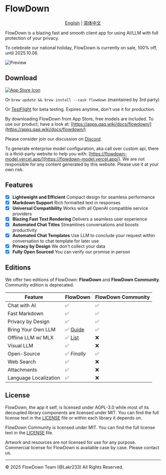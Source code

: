 # FlowDown

<p align="center">
  <a href="README.md">English</a> |
  <a href="/Resources/i18n/zh-Hans/README.md">简体中文</a>
</p>

FlowDown is a blazing fast and smooth client app for using AI/LLM with full protection of your privacy.

To celebrate our national holiday, FlowDown is currently on sale, 100% off, until 2025.10.06.

![Preview](./Resources/SCR-PREVIEW.png)

## Download

[![App Store Icon](./Resources/Download_on_the_App_Store_Badge_US-UK_RGB_blk_092917.svg)](https://apps.apple.com/us/app/flowdown-open-fast-ai/id6740553198)

Or `brew update && brew install --cask flowdown` (maintained by 3rd party)

Or [TestFlight](https://testflight.apple.com/join/StpMeybv) for beta testing. Expires anytime, don't use it for production.

By downloading FlowDown from App Store, free models are included. To use our product, have a look at: [https://apps.qaq.wiki/docs/flowdown/](https://apps.qaq.wiki/docs/flowdown/)

Please consider join our discussion on [Discord](https://discord.gg/UHKMRyJcgc).

To generate enterprise model configuration, aka call over custom api, there is a thrid-party website to help you with: [https://flowdown-model.vercel.app/](https://flowdown-model.vercel.app/). We are not responsible for any content generated by this website. Please use it at your own risk.

## Features

- [x] **Lightweight and Efficient** Compact design for seamless performance
- [x] **Markdown Support** Rich formatted text in responses
- [x] **Universal Compatibility** Works with all OpenAI compatible service providers
- [x] **Blazing Fast Text Rendering** Delivers a seamless user experience
- [x] **Automated Chat Titles** Streamlines conversations and boosts productivity
- [x] **Automated Chat Templates** Use LLM to conclude your request within conversation to chat template for later use
- [x] **Privacy by Design** We don't collect your data
- [x] **Fully Open Sourced** You can verify our promise in person

## Editions

We offer two editions of FlowDown: **FlowDown** and **FlowDown Community**. Community edition is deprecated.

| **Feature**           | **FlowDown** | **FlowDown Community** |
| --------------------- | ------------ | ---------------------- |
| Chat with AI          | ✅           | ✅                     |
| Fast Markdown         | ✅           | ✅                     |
| Privacy by Design     | ✅           | ✅                     |
| Bring Your Own LLM    | ✅ [Guide](https://apps.qaq.wiki/docs/flowdown/en/documents/advanced_settings/enterprise.html) | ✅ |
| Offline LLM w/ MLX    | ✅ [List](https://apps.qaq.wiki/docs/flowdown/en/documents/quickstart/local_models.html) | ❌ |
| Visual LLM            | ✅           | ❌                     |
| Open-Source           | ✅ *Finally* | ✅                     |
| Web Search            | ✅           | ❌                     |
| Attachments           | ✅           | ❌                     |
| Language Localization | ✅           | ❌                     |

## License

FlowDown, the app it self, is licensed under AGPL-3.0 while most of its decoupled library components are licensed under MIT. You can find the full license text in the [LICENSE](./LICENSE) file or within each library it depends on.

FlowDown Community is licensed under MIT. You can find the full license text in the [LICENSE](./Resources/CommunityEdition/LICENSE) file.

Artwork and resources are not licensed for use for any purpose. Commercial license for FlowDown is available case by case. Please contact us.

---

© 2025 FlowDown Team (@Lakr233) All Rights Reserved.
